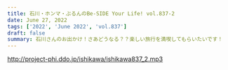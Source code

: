 ```yaml
---
title: 石川・ホンマ・ぶるんのBe-SIDE Your Life! vol.837-2
date: June 27, 2022
tags: ['2022', 'June 2022', 'vol.837']
draft: false
summary: 石川さんのお出かけ！さあどうなる？？楽しい旅行を満喫してもらいたいです！
---
```


http://project-phi.ddo.jp/ishikawa/ishikawa837_2.mp3
